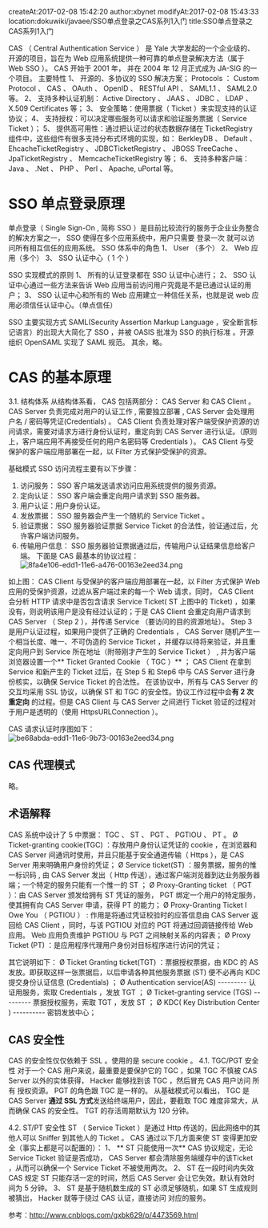 createAt:2017-02-08 15:42:20
author:xbynet
modifyAt:2017-02-08 15:43:33
location:dokuwiki/javaee/SSO单点登录之CAS系列1入门
title:SSO单点登录之CAS系列1入门

CAS （ Central Authentication Service ） 是 Yale 大学发起的一个企业级的、开源的项目，旨在为 Web 应用系统提供一种可靠的单点登录解决方法（属于 Web SSO ）。
CAS 开始于 2001 年， 并在 2004 年 12 月正式成为 JA-SIG 的一个项目。
主要特性
1、   开源的、多协议的 SSO 解决方案； Protocols ： Custom Protocol 、 CAS 、 OAuth 、 OpenID 、 RESTful API 、 SAML1.1 、 SAML2.0 等。
2、   支持多种认证机制： Active Directory 、 JAAS 、 JDBC 、 LDAP 、 X.509 Certificates 等；
3、   安全策略：使用票据（ Ticket ）来实现支持的认证协议；
4、   支持授权：可以决定哪些服务可以请求和验证服务票据（ Service Ticket ）；
5、   提供高可用性：通过把认证过的状态数据存储在 TicketRegistry 组件中，这些组件有很多支持分布式环境的实现，如： BerkleyDB 、 Default 、 EhcacheTicketRegistry 、 JDBCTicketRegistry 、 JBOSS TreeCache 、 JpaTicketRegistry 、 MemcacheTicketRegistry 等；
6、   支持多种客户端： Java 、 .Net 、 PHP 、 Perl 、 Apache, uPortal 等。

# SSO 单点登录原理
单点登录（ Single Sign-On , 简称 SSO ）是目前比较流行的服务于企业业务整合的解决方案之一， SSO 使得在多个应用系统中，用户只需要 登录一次 就可以访问所有相互信任的应用系统。
SSO 体系中的角色
1、 User （多个）
2、 Web 应用（多个）
3、 SSO 认证中心（ 1 个 ）

SSO 实现模式的原则
1、   所有的认证登录都在 SSO 认证中心进行；
2、   SSO 认证中心通过一些方法来告诉 Web 应用当前访问用户究竟是不是已通过认证的用户；
3、   SSO 认证中心和所有的 Web 应用建立一种信任关系，也就是说 web 应用必须信任认证中心。（单点信任）

SSO 主要实现方式
SAML(Security Assertion Markup Language ，安全断言标记语言）的出现大大简化了 SSO ，并被 OASIS 批准为 SSO 的执行标准 。开源组织 OpenSAML 实现了 SAML 规范。
其余，略。

# CAS 的基本原理
3.1.  结构体系
从结构体系看， CAS 包括两部分： CAS Server 和 CAS Client 。
CAS Server 负责完成对用户的认证工作 , 需要独立部署 , CAS Server 会处理用户名 / 密码等凭证(Credentials) 。
CAS Client 负责处理对客户端受保护资源的访问请求，需要对请求方进行身份认证时，重定向到 CAS Server 进行认证。（原则上，客户端应用不再接受任何的用户名密码等 Credentials ）。
CAS Client 与受保护的客户端应用部署在一起，以 Filter 方式保护受保护的资源。

基础模式 SSO 访问流程主要有以下步骤：
1. 访问服务： SSO 客户端发送请求访问应用系统提供的服务资源。
2. 定向认证： SSO 客户端会重定向用户请求到 SSO 服务器。
3. 用户认证：用户身份认证。
4. 发放票据： SSO 服务器会产生一个随机的 Service Ticket 。
5. 验证票据： SSO 服务器验证票据 Service Ticket 的合法性，验证通过后，允许客户端访问服务。
6. 传输用户信息： SSO 服务器验证票据通过后，传输用户认证结果信息给客户端。
下面是 CAS 最基本的协议过程：
![8fa4e106-edd1-11e6-a476-00163e2eed34.png](/data/upload/8fa4e106-edd1-11e6-a476-00163e2eed34.png)

如上图： CAS Client 与受保护的客户端应用部署在一起，以 Filter 方式保护 Web 应用的受保护资源，过滤从客户端过来的每一个 Web 请求，同时， CAS Client 会分析 HTTP 请求中是否包含请求 Service Ticket( ST 上图中的 Ticket) ，如果没有，则说明该用户是没有经过认证的；于是 CAS Client 会重定向用户请求到 CAS Server （ Step 2 ），并传递 Service （要访问的目的资源地址）。 Step 3 是用户认证过程，如果用户提供了正确的 Credentials ， CAS Server 随机产生一个相当长度、唯一、不可伪造的 Service Ticket ，并缓存以待将来验证，并且重定向用户到 Service 所在地址（附带刚才产生的 Service Ticket ） , 并为客户端浏览器设置一个** Ticket Granted Cookie （ TGC ）** ； CAS Client 在拿到 Service 和新产生的 Ticket 过后，在 Step 5 和 Step6 中与 CAS Server 进行身份核实，以确保 Service Ticket 的合法性。
在该协议中，所有与 CAS Server 的交互均采用 SSL 协议，以确保 ST 和 TGC 的安全性。协议工作过程中会**有 2 次重定向** 的过程。但是 CAS Client 与 CAS Server 之间进行 Ticket 验证的过程对于用户是透明的（使用 HttpsURLConnection ）。

 CAS 请求认证时序图如下：
 ![be68abda-edd1-11e6-9b73-00163e2eed34.png](/data/upload/be68abda-edd1-11e6-9b73-00163e2eed34.png)
 
## CAS 代理模式
 略。
 
## 术语解释
CAS 系统中设计了 5 中票据： TGC 、 ST 、 PGT 、 PGTIOU 、 PT 。
Ø     Ticket-granting cookie(TGC) ：存放用户身份认证凭证的 cookie ，在浏览器和 CAS Server 间通讯时使用，并且只能基于安全通道传输（ Https ），是 CAS Server 用来明确用户身份的凭证；
Ø   Service ticket(ST) ：服务票据，服务的惟一标识码 , 由 CAS Server 发出（ Http 传送），通过客户端浏览器到达业务服务器端；一个特定的服务只能有一个惟一的 ST ；
Ø   Proxy-Granting ticket （ PGT ）：由 CAS Server 颁发给拥有 ST 凭证的服务， PGT 绑定一个用户的特定服务，使其拥有向 CAS Server 申请，获得 PT 的能力；
Ø   Proxy-Granting Ticket I Owe You （ PGTIOU ） : 作用是将通过凭证校验时的应答信息由 CAS Server 返回给 CAS Client ，同时，与该 PGTIOU 对应的 PGT 将通过回调链接传给 Web 应用。 Web 应用负责维护 PGTIOU 与 PGT 之间映射关系的内容表；
Ø   Proxy Ticket (PT) ：是应用程序代理用户身份对目标程序进行访问的凭证；

其它说明如下：
Ø   Ticket Granting ticket(TGT) ：票据授权票据，由 KDC 的 AS 发放。即获取这样一张票据后，以后申请各种其他服务票据 (ST) 便不必再向 KDC 提交身份认证信息 (Credentials) ；
Ø   Authentication service(AS) --------- 认证用服务，索取 Credentials ，发放 TGT ；
Ø   Ticket-granting service (TGS) --------- 票据授权服务，索取 TGT ，发放 ST ；
Ø   KDC( Key Distribution Center ) ---------- 密钥发放中心；

## CAS 安全性
CAS 的安全性仅仅依赖于 SSL 。使用的是 secure cookie 。
4.1.  TGC/PGT 安全性
对于一个 CAS 用户来说，最重要是要保护它的 TGC ，如果 TGC 不慎被 CAS Server 以外的实体获得， Hacker 能够找到该 TGC ，然后冒充 CAS 用户访问 所有 授权资源。 PGT 的角色跟 TGC 是一样的。
从基础模式可以看出， TGC 是 CAS Server **通过 SSL 方式**发送给终端用户，因此，要截取 TGC 难度非常大，从而确保 CAS 的安全性。
TGT 的存活周期默认为 120 分钟。

4.2.  ST/PT 安全性
ST （ Service Ticket ）是通过 Http 传送的，因此网络中的其他人可以 Sniffer 到其他人的 Ticket 。 CAS 通过以下几方面来使 ST 变得更加安全（事实上都是可以配置的）：
1、  ** ST 只能使用一次**
CAS 协议规定，无论 Service Ticket 验证是否成功， CAS Server 都会清除服务端缓存中的该Ticket ，从而可以确保一个 Service Ticket 不被使用两次。
2、   ST 在一段时间内失效
CAS 规定 ST 只能存活一定的时间，然后 CAS Server 会让它失效。默认有效时间为 5 分钟。
3、   ST 是基于随机数生成的
ST 必须足够随机，如果 ST 生成规则被猜出， Hacker 就等于绕过 CAS 认证，直接访问 对应的服务。


参考：http://www.cnblogs.com/gxbk629/p/4473569.html